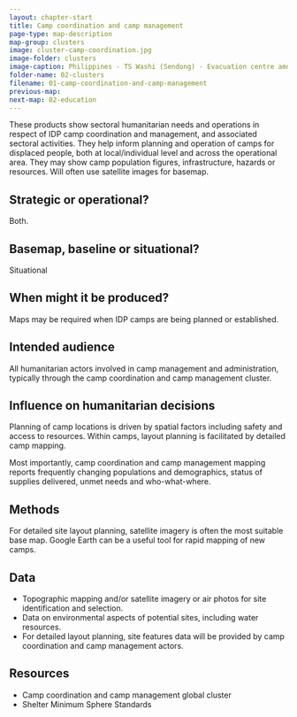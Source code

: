 ```yaml
---
layout: chapter-start
title: Camp coordination and camp management
page-type: map-description
map-group: clusters
image: cluster-camp-coordination.jpg
image-folder: clusters
image-caption: Philippines - TS Washi (Sendong) - Evacuation centre amd transitory site population, Cagayan de Or
folder-name: 02-clusters
filename: 01-camp-coordination-and-camp-management
previous-map: 
next-map: 02-education
---
```

These products show sectoral humanitarian needs and operations in respect of IDP camp coordination and management, and associated sectoral activities. They help inform planning and operation of camps for displaced people, both at local/individual level and across the operational area. They may show camp population figures, infrastructure, hazards or resources. Will often use satellite images for basemap.

## Strategic or operational?

Both.

## Basemap, baseline or situational?

Situational

## When might it be produced?

Maps may be required when IDP camps are being planned or established.

## Intended audience

All humanitarian actors involved in camp management and administration, typically through the camp coordination and camp management cluster.

## Influence on humanitarian decisions

Planning of camp locations is driven by spatial factors including safety and access to resources. Within camps, layout planning is facilitated by detailed camp mapping.

Most importantly, camp coordination and camp management mapping reports frequently changing populations and demographics, status of supplies delivered, unmet needs and who-what-where.

## Methods

For detailed site layout planning, satellite imagery is often the most suitable base map. Google Earth can be a useful tool for rapid mapping of new camps.

## Data

* Topographic mapping and/or satellite imagery or air photos for site identification and selection.
* Data on environmental aspects of potential sites, including water resources.
* For detailed layout planning, site features data will be provided by camp coordination and camp management actors.

## Resources

* Camp coordination and camp management global cluster
* Shelter Minimum Sphere Standards

